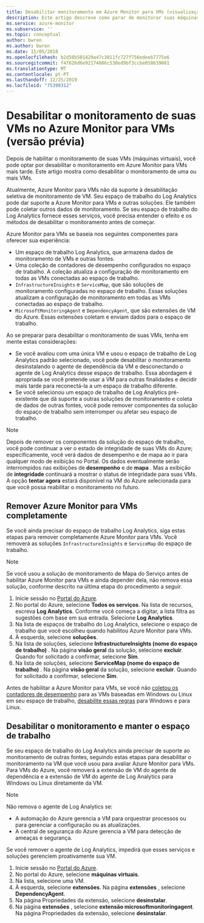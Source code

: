 ```yaml
---
title: Desabilitar monitoramento em Azure Monitor para VMs (visualização) | Microsoft Docs
description: Este artigo descreve como parar de monitorar suas máquinas virtuais no Azure Monitor para VMs.
ms.service: azure-monitor
ms.subservice: ''
ms.topic: conceptual
author: bwren
ms.author: bwren
ms.date: 11/05/2018
ms.openlocfilehash: b2d58b501429a47c3011fc727f756edeeb7775e6
ms.sourcegitcommit: f4f626d6e92174086c530ed9bf3ccbe058639081
ms.translationtype: MT
ms.contentlocale: pt-PT
ms.lasthandoff: 12/25/2019
ms.locfileid: "75399312"
---
```

# <a name="disable-monitoring-of-your-vms-in-azure-monitor-for-vms-preview"></a>Desabilitar o monitoramento de suas VMs no Azure Monitor para VMs (versão prévia)

Depois de habilitar o monitoramento de suas VMs (máquinas virtuais), você pode optar por desabilitar o monitoramento em Azure Monitor para VMs mais tarde. Este artigo mostra como desabilitar o monitoramento de uma ou mais VMs.  

Atualmente, Azure Monitor para VMs não dá suporte à desabilitação seletiva de monitoramento de VM. Seu espaço de trabalho do Log Analytics pode dar suporte a Azure Monitor para VMs e outras soluções. Ele também pode coletar outros dados de monitoramento. Se seu espaço de trabalho do Log Analytics fornece esses serviços, você precisa entender o efeito e os métodos de desabilitar o monitoramento antes de começar.

Azure Monitor para VMs se baseia nos seguintes componentes para oferecer sua experiência:

* Um espaço de trabalho Log Analytics, que armazena dados de monitoramento de VMs e outras fontes.
* Uma coleção de contadores de desempenho configurados no espaço de trabalho. A coleção atualiza a configuração de monitoramento em todas as VMs conectadas ao espaço de trabalho.
* `InfrastructureInsights` e `ServiceMap`, que são soluções de monitoramento configuradas no espaço de trabalho. Essas soluções atualizam a configuração de monitoramento em todas as VMs conectadas ao espaço de trabalho.
* `MicrosoftMonitoringAgent` e `DependencyAgent`, que são extensões de VM do Azure. Essas extensões coletam e enviam dados para o espaço de trabalho.

Ao se preparar para desabilitar o monitoramento de suas VMs, tenha em mente estas considerações:

* Se você avaliou com uma única VM e usou o espaço de trabalho de Log Analytics padrão selecionado, você pode desabilitar o monitoramento desinstalando o agente de dependência da VM e desconectando o agente de Log Analytics desse espaço de trabalho. Essa abordagem é apropriada se você pretende usar a VM para outras finalidades e decidir mais tarde para reconectá-la a um espaço de trabalho diferente.
* Se você selecionou um espaço de trabalho de Log Analytics pré-existente que dá suporte a outras soluções de monitoramento e coleta de dados de outras fontes, você pode remover componentes da solução do espaço de trabalho sem interromper ou afetar seu espaço de trabalho.  

>[!NOTE]
> Depois de remover os componentes da solução do espaço de trabalho, você pode continuar a ver o estado de integridade de suas VMs do Azure; especificamente, você verá dados de desempenho e de mapa ao ir para qualquer modo de exibição no Portal. Os dados eventualmente serão interrompidos nas exibições de **desempenho** e de **mapa** . Mas a exibição de **integridade** continuará a mostrar o status de integridade para suas VMs. A opção **tentar agora** estará disponível na VM do Azure selecionada para que você possa reabilitar o monitoramento no futuro.  

## <a name="remove-azure-monitor-for-vms-completely"></a>Remover Azure Monitor para VMs completamente

Se você ainda precisar do espaço de trabalho Log Analytics, siga estas etapas para remover completamente Azure Monitor para VMs. Você removerá as soluções `InfrastructureInsights` e `ServiceMap` do espaço de trabalho.  

>[!NOTE]
>Se você usou a solução de monitoramento de Mapa do Serviço antes de habilitar Azure Monitor para VMs e ainda depender dela, não remova essa solução, conforme descrito na última etapa do procedimento a seguir.  
>

1. Inicie sessão no [Portal do Azure](https://portal.azure.com).
2. No portal do Azure, selecione **Todos os serviços**. Na lista de recursos, escreva **Log Analytics**. Conforme você começa a digitar, a lista filtra as sugestões com base em sua entrada. Selecione **Log Analytics**.
3. Na lista de espaços de trabalho do Log Analytics, selecione o espaço de trabalho que você escolheu quando habilitou Azure Monitor para VMs.
4. À esquerda, selecione **soluções**.  
5. Na lista de soluções, selecione **InfrastructureInsights (nome do espaço de trabalho)** . Na página **visão geral** da solução, selecione **excluir**. Quando for solicitado a confirmar, selecione **Sim**.  
6. Na lista de soluções, selecione **ServiceMap (nome do espaço de trabalho)** . Na página **visão geral** da solução, selecione **excluir**. Quando for solicitado a confirmar, selecione **Sim**.  

Antes de habilitar a Azure Monitor para VMs, se você não [coletou os contadores de desempenho](vminsights-enable-overview.md#performance-counters-enabled) para as VMs baseadas em Windows ou Linux em seu espaço de trabalho, [desabilite essas regras](../platform/data-sources-performance-counters.md#configuring-performance-counters) para Windows e para Linux.

## <a name="disable-monitoring-and-keep-the-workspace"></a>Desabilitar o monitoramento e manter o espaço de trabalho  

Se seu espaço de trabalho do Log Analytics ainda precisar de suporte ao monitoramento de outras fontes, seguindo estas etapas para desabilitar o monitoramento na VM que você usou para avaliar Azure Monitor para VMs. Para VMs do Azure, você removerá a extensão de VM do agente de dependência e a extensão de VM do agente de Log Analytics para Windows ou Linux diretamente da VM. 

>[!NOTE]
>Não remova o agente de Log Analytics se: 
>
> * A automação do Azure gerencia a VM para orquestrar processos ou para gerenciar a configuração ou as atualizações. 
> * A central de segurança do Azure gerencia a VM para detecção de ameaças e segurança. 
>
> Se você remover o agente de Log Analytics, impedirá que esses serviços e soluções gerenciem proativamente sua VM. 

1. Inicie sessão no [Portal do Azure](https://portal.azure.com). 
2. No portal do Azure, selecione **máquinas virtuais**. 
3. Na lista, selecione uma VM. 
4. À esquerda, selecione **extensões**. Na página **extensões** , selecione **DependencyAgent**.
5. Na página Propriedades da extensão, selecione **desinstalar**.
6. Na página **extensões** , selecione **extensão microsoftmonitoringagent**. Na página Propriedades da extensão, selecione **desinstalar**.  
